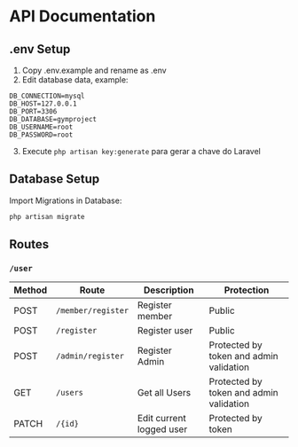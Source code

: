 # API Documentation

## .env Setup

1. Copy .env.example and rename as .env
2. Edit database data, example:
``` dotenv
DB_CONNECTION=mysql
DB_HOST=127.0.0.1
DB_PORT=3306
DB_DATABASE=gymproject
DB_USERNAME=root
DB_PASSWORD=root
```
3. Execute ```php artisan key:generate``` para gerar a chave do Laravel

## Database Setup

Import Migrations in Database:
``` bash
php artisan migrate
```

## Routes

### `/user`
| Method | Route             | Description               | Protection                      |
| ------ | ----------------- | ------------------------- | ------------------------------- |
| POST   | `/member/register`| Register member           | Public                          |
| POST   | `/register`       | Register user             | Public                          |
| POST   | `/admin/register` | Register Admin            | Protected by token and admin validation|
| GET    | `/users`          | Get all Users             | Protected by token and admin validation|
| PATCH  | `/{id}`          | Edit current logged user  | Protected by token               |